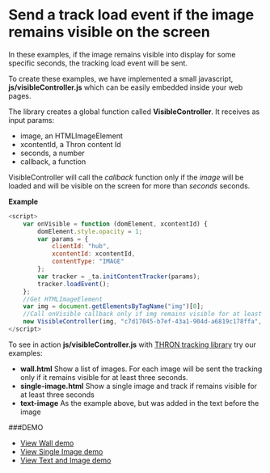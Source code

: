 Send a track load event if the image remains visible on the screen
==============
In these examples, if the image remains visible into display for some specific seconds,
the tracking load event will be sent.

To create these examples, we have implemented a small javascript, **js/visibleController.js** which can be easily embedded inside your web pages.

The library creates a global function called **VisibleController**. It receives as input params:

- image, an HTMLImageElement
- xcontentId, a Thron content Id
- seconds, a number 
- callback, a function

VisibleController will call the *callback* function only if the *image* will be loaded and will be visible on the screen for more than *seconds* seconds.



**Example**

```javascript
<script>
	var onVisible = function (domElement, xcontentId) {
		domElement.style.opacity = 1;
		var params = {
			clientId: "hub",
			xcontentId: xcontentId,
			contentType: "IMAGE"
		};
		var tracker = _ta.initContentTracker(params);
		tracker.loadEvent();
	};
	//Get HTMLImageElement
	var img = document.getElementsByTagName("img")[0];
	//Call onVisible callback only if img remains visible for at least three seconds 
	new VisibleController(img, "c7d17045-b7ef-43a1-904d-a6819c178ffa", 3, onVisible);
</script>
```

To see in action **js/visibleController.js** with [THRON tracking library](https://support.thron.com/hc/en-us/articles/203817252-How-to-integrate-tracking-library) 
try our examples:

- **wall.html** Show a list of images. 
For each image will be sent the tracking only if it remains visible for at least three seconds.
- **single-image.html** Show a single image and track if remains visible for at least three seconds
- **text-image** As the example above, but was added in the text before the image

###DEMO

- [View Wall demo](http://webtest.services.thron.com/demo/tracking-example/trackload-if-image-visible/wall.html) 
- [View Single Image demo](http://webtest.services.thron.com/demo/tracking-example/trackload-if-image-visible/single-image.html)
- [View Text and Image demo](http://webtest.services.thron.com/demo/tracking-example/trackload-if-image-visible/text-image.html) 